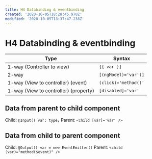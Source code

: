 ```yaml
---
title: H4 Databinding & eventbinding
created: '2020-10-05T18:28:45.970Z'
modified: '2020-10-05T18:37:47.238Z'
---
```


# H4 Databinding & eventbinding
| Type | Syntax |
| --- | --- |
| 1-way (Controller to view) | `{{ var }}` |
| 2-way | `[(ngModel)='var')]` |
| 1-way (View to controller) (event) | `(click)='method()'` |
| 1-way (View to controller) (property) | `[disabled]='var'` |

## Data from parent to child component
Child: `@Input() var: type;`
Parent: `<child [var]='var' />` 

## Data from child to parent component
Child: `@Output() var = new EventEmitter()`
Parent: `<child (var)="method($event)" />`

